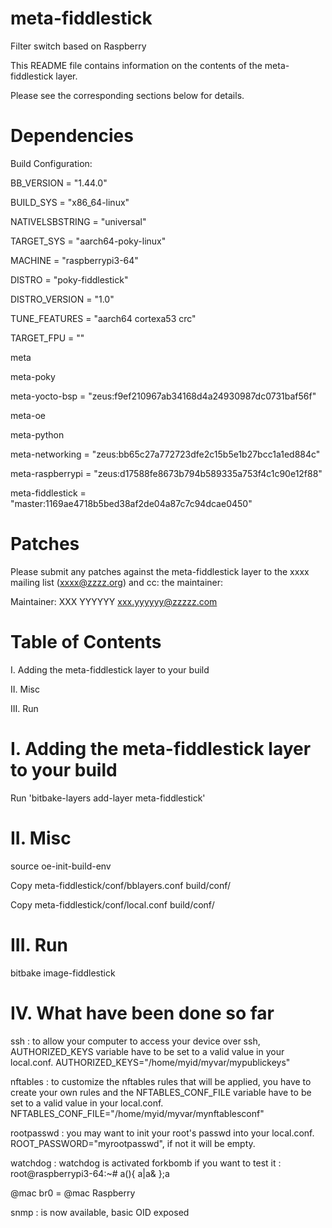 # meta-fiddlestick

Filter switch based on Raspberry

This README file contains information on the contents of the meta-fiddlestick layer.

Please see the corresponding sections below for details.

Dependencies
============
Build Configuration:

BB_VERSION           = "1.44.0"

BUILD_SYS            = "x86_64-linux"

NATIVELSBSTRING      = "universal"

TARGET_SYS           = "aarch64-poky-linux"

MACHINE              = "raspberrypi3-64"

DISTRO               = "poky-fiddlestick"

DISTRO_VERSION       = "1.0"

TUNE_FEATURES        = "aarch64 cortexa53 crc"

TARGET_FPU           = ""

meta                 

meta-poky            

meta-yocto-bsp       = "zeus:f9ef210967ab34168d4a24930987dc0731baf56f"

meta-oe              

meta-python          

meta-networking      = "zeus:bb65c27a772723dfe2c15b5e1b27bcc1a1ed884c"

meta-raspberrypi     = "zeus:d17588fe8673b794b589335a753f4c1c90e12f88"

meta-fiddlestick     = "master:1169ae4718b5bed38af2de04a87c7c94dcae0450"

Patches
=======

Please submit any patches against the meta-fiddlestick layer to the xxxx mailing list (xxxx@zzzz.org)
and cc: the maintainer:

Maintainer: XXX YYYYYY <xxx.yyyyyy@zzzzz.com>

Table of Contents
=================

 I. Adding the meta-fiddlestick layer to your build
 
 II. Misc

 III. Run

I. Adding the meta-fiddlestick layer to your build
=================================================

Run 'bitbake-layers add-layer meta-fiddlestick'

II. Misc
========

source oe-init-build-env

Copy meta-fiddlestick/conf/bblayers.conf build/conf/

Copy meta-fiddlestick/conf/local.conf build/conf/

III. Run
========
bitbake image-fiddlestick

IV. What have been done so far
==============================
ssh : to allow your computer to access your device over ssh, AUTHORIZED_KEYS variable have to be set to a valid value in your local.conf. AUTHORIZED_KEYS="/home/myid/myvar/mypublickeys"

nftables : to customize the nftables rules that will be applied, you have to create your own rules and the NFTABLES_CONF_FILE variable have to be set to a valid value in your local.conf. NFTABLES_CONF_FILE="/home/myid/myvar/mynftablesconf"

rootpasswd : you may want to init your root's passwd into your local.conf. ROOT_PASSWORD="myrootpasswd", if not it will be empty.

watchdog : watchdog is activated forkbomb if you want to test it : root@raspberrypi3-64:~# a(){ a|a& };a

@mac br0 = @mac Raspberry

snmp : is now available, basic OID exposed